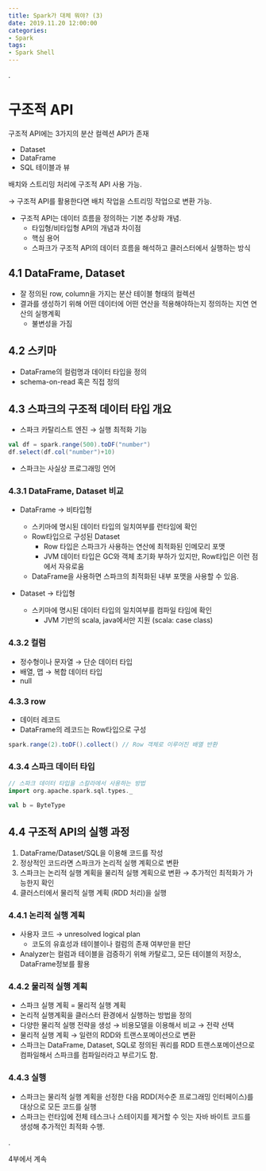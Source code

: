 ```yaml
---
title: Spark가 대체 뭐야? (3)
date: 2019.11.20 12:00:00
categories:
- Spark
tags:
- Spark Shell
---
```


.

# 구조적 API

구조적 API에는 3가지의 분산 컬렉션 API가 존재

- Dataset
- DataFrame
- SQL 테이블과 뷰

배치와 스트리밍 처리에 구조적 API 사용 가능.

→ 구조적 API를 활용한다면 배치 작업을 스트리밍 작업으로 변환 가능.

- 구조적 API는 데이터 흐름을 정의하는 기본 추상화 개념.
    - 타입형/비타입형 API의 개념과 차이점
    - 핵심 용어
    - 스파크가 구조적 API의 데이터 흐름을 해석하고 클러스터에서 실행하는 방식

## 4.1 DataFrame, Dataset

- 잘 정의된 row, column을 가지는 분산 테이블 형태의 컬렉션
- 결과를 생성하기 위해 어떤 데이터에 어떤 연산을 적용해야하는지 정의하는 지연 연산의 실행계획
    - 불변성을 가짐

## 4.2 스키마

- DataFrame의 컬럼명과 데이터 타입을 정의
- schema-on-read 혹은 직접 정의

## 4.3 스파크의 구조적 데이터 타입 개요

- 스파크 카탈리스트 엔진 → 실행 최적화 기능

```scala
val df = spark.range(500).toDF("number")
df.select(df.col("number")+10)
```

- 스파크는 사실상 프로그래밍 언어

### 4.3.1 DataFrame, Dataset 비교

- DataFrame → 비타입형
    - 스키마에 명시된 데이터 타입의 일치여부를 런타임에 확인
    - Row타입으로 구성된 Dataset
        - Row 타입은 스파크가 사용하는 연산에 최적화된 인메모리 포맷
        - JVM 데이터 타입은 GC와 객체 초기화 부하가 있지만, Row타입은 이런 점에서 자유로움
    - DataFrame을 사용하면 스파크의 최적화된 내부 포맷을 사용할 수 있음.

- Dataset → 타입형
    - 스키마에 명시된 데이터 타입의 일치여부를 컴파일 타임에 확인
        - JVM 기반의 scala, java에서만 지원 (scala: case class)

### 4.3.2 컬럼

- 정수형이나 문자열 → 단순 데이터 타입
- 배열, 맵 → 복합 데이터 타입
- null

### 4.3.3 row

- 데이터 레코드
- DataFrame의 레코드는 Row타입으로 구성

```scala
spark.range(2).toDF().collect() // Row 객체로 이루어진 배열 반환
```

### 4.3.4 스파크 데이터 타입

```scala
// 스파크 데이터 타입을 스칼라에서 사용하는 방법
import org.apache.spark.sql.types._

val b = ByteType
```

## 4.4 구조적 API의 실행 과정

1. DataFrame/Dataset/SQL을 이용해 코드를 작성
2. 정상적인 코드라면 스파크가 논리적 실행 계획으로 변환
3. 스파크는 논리적 실행 계획을 물리적 실행 계획으로 변환 → 추가적인 최적화가 가능한지 확인
4. 클러스터에서 물리적 실행 계획 (RDD 처리)을 실행

### 4.4.1 논리적 실행 계획

- 사용자 코드 → unresolved logical plan
    - 코도의 유효성과 테이블이나 컬럼의 존재 여부만을 판단
- Analyzer는 컬럼과 테이블을 검증하기 위해 카탈로그, 모든 테이블의 저장소, DataFrame정보를 활용

### 4.4.2 물리적 실행 계획

- 스파크 실행 계획 = 물리적 실행 계획
- 논리적 실행계획을 클러스터 환경에서 실행하는 방법을 정의
- 다양한 물리적 실행 전략을 생성 → 비용모델을 이용해서 비교 → 전략 선택
- 물리적 실행 계획 → 일련의 RDD와 트랜스포메이션으로 변환
- 스파크는 DataFrame, Dataset, SQL로 정의된 쿼리를 RDD 트랜스포메이션으로 컴파일해서 스파크를 컴파일러라고 부르기도 함.

### 4.4.3 실행

- 스파크는 물리적 실행 계획을 선정한 다음 RDD(저수준 프로그래밍 인터페이스)를 대상으로 모든 코드를 실행
- 스파크는 런타임에 전체 테스크나 스테이지를 제거할 수 잇는 자바 바이트 코드를 생성해 추가적인 최적화 수행.

.

4부에서 계속
